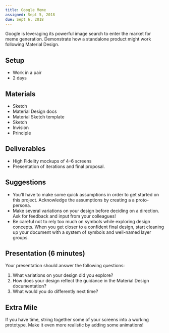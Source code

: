 ```yaml
---
title: Google Meme
assigned: Sept 5, 2018
due: Sept 6, 2018
---
```


Google is leveraging its powerful image search to enter the market for meme generation. Demonstrate how a standalone product might work following Material Design.

## Setup

- Work in a pair
- 2 days

## Materials

- Sketch
- Material Design docs
- Material Sketch template
- Sketch
- Invision
- Principle

## Deliverables

- High Fidelity mockups of 4–6 screens
- Presentation of iterations and final proposal.

## Suggestions

- You’ll have to make some quick assumptions in order to get started on this project. Acknowledge the assumptions by creating a a proto-persona.
- Make several variations on your design before deciding on a direction. Ask for feedback and input from your colleagues!
- Be careful not to rely too much on symbols while exploring design concepts. When you get closer to a confident final design, start cleaning up your document with a system of symbols and well-named layer groups.

## Presentation (6 minutes)

Your presentation should answer the following questions:

1. What variations on your design did you explore?
2. How does your design reflect the guidance in the Material Design documentation?
3. What would you do differently next time?

## Extra Mile

If you have time, string together some of your screens into a working prototype. Make it even more realistic by adding some animations!
